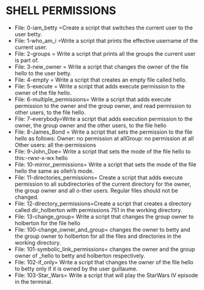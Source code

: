 # SHELL PERMISSIONS
- File: 0-iam_betty =Create a script that switches the current user to the user betty.
- File: 1-who_am_i =Write a script that prints the effective username of the current user.
- File: 2-groups = Write a script that prints all the groups the current user is part of.
- File: 3-new_owner = Write a script that changes the owner of the file hello to the user betty.
- File: 4-empty = Write a script that creates an empty file called hello.
- File: 5-execute = Write a script that adds execute permission to the owner of the file hello.
- File: 6-multiple_permissions= Write a script that adds execute permission to the owner and the group owner, and read permission to other users, to the file hello.
- File: 7-everybody=Write a script that adds execution permission to the owner, the group owner and the other users, to the file hello
- File: 8-James_Bond = Write a script that sets the permission to the file hello as follows: Owner: no permission at allGroup: no permission at all Other users: all the-permissions
- File: 9-John_Doe= Write a script that sets the mode of the file hello to this:-rwxr-x-wx hello
- File: 10-mirror_permissions= Write a script that sets the mode of the file hello the same as olleh’s mode.
- File: 11-directories_permissions= Create a script that adds execute permission to all subdirectories of the current directory for the owner, the group owner and all o-ther users. Regular files should not be changed.
- File: 12-directory_permissions=Create a script that creates a directory called dir_holberton with permissions 751 in the working directory.
- File: 13-change_group= Write a script that changes the group owner to holberton for the file hello
- File: 100-change_owner_and_group= changes the owner to betty and the group owner to holberton for all the files and directories in the working directory.
- File: 101-symbolic_link_permissions= changes the owner and the group owner of _hello to betty and holberton respectively.
- File: 102-if_only= Write a script that changes the owner of the file hello to betty only if it is owned by the user guillaume.
- File: 103-Star_Wars= Write a script that will play the StarWars IV episode in the terminal.
